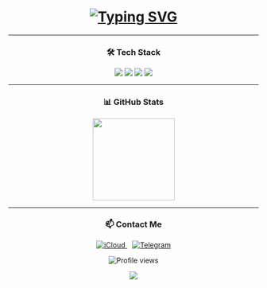 <h1 align="center">
  <a href="https://git.io/typing-svg">
    <img src="https://readme-typing-svg.demolab.com?font=Fira+Code&size=28&duration=3000&pause=500&color=58A6FF&center=true&width=500&lines=Python+Developer;Android+Automation+Engineer;QA+Specialist" alt="Typing SVG" />
  </a>
</h1>

---

<h3 align="center">🛠 Tech Stack</h3>

<p align="center">
  <!-- Languages -->
  <img src="https://skillicons.dev/icons?i=python,kotlin,bash,md" />
  
  <!-- Automation -->
  <img src="https://skillicons.dev/icons?i=selenium,postman,androidstudio" />
  
  <!-- DevOps -->
  <img src="https://skillicons.dev/icons?i=mysql,docker,git,linux" />

  <!-- Others -->
  <img src="https://skillicons.dev/icons?i=obsidian" />
</p>

---

<h3 align="center">📊 GitHub Stats</h3>

<div align="center">
  <img height="165" src="https://github-readme-stats.vercel.app/api?username=fwlhh&show_icons=true&theme=github_dark&hide_border=true&hide_title=true" />
</div>

---

<h3 align="center">📫 Contact Me</h3>

<p align="center">
  <a href="mailto:fwl.hh@icloud.com" target="_blank">
    <img src="https://img.shields.io/badge/iCloud-3693F3?style=for-the-badge&logo=icloud&logoColor=white" alt="iCloud" />
  </a>
  <a href="https://t.me/fwlhh" target="_blank" style="margin-left: 10px">
    <img src="https://img.shields.io/badge/Telegram-26A5E4?style=for-the-badge&logo=telegram&logoColor=white" alt="Telegram" />
  </a>
</p>

<p align="center">
  <img src="https://komarev.com/ghpvc/?username=fwlhh&label=Profile%20views&color=2962FF&style=flat" alt="Profile views" />
</p>

<p align="center">
  <img src="https://capsule-render.vercel.app/api?type=waving&color=0:1e3a8a,100:0369a1&height=60&section=footer&width=100%"/>
</p>
